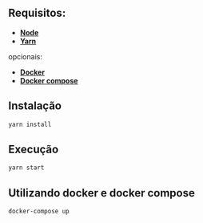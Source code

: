 ## Requisitos:
- [__Node__](https://nodejs.org/en/download/)
- [__Yarn__](https://classic.yarnpkg.com/pt-BR/docs/install)

opcionais:
- [__Docker__](https://docs.docker.com/install/linux/docker-ce/ubuntu/)
- [__Docker compose__](https://docs.docker.com/compose/install/)

## Instalação

```sh
yarn install
```

## Execução

```sh
yarn start
```

## Utilizando docker e docker compose

```sh
docker-compose up
```


